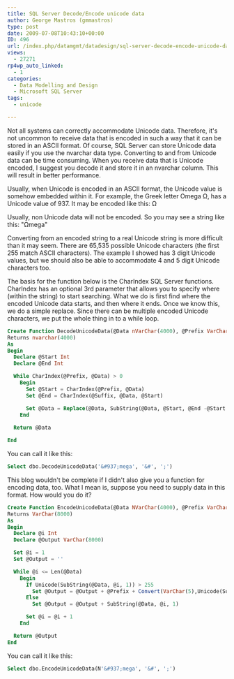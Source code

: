 ```yaml
---
title: SQL Server Decode/Encode unicode data
author: George Mastros (gmmastros)
type: post
date: 2009-07-08T10:43:10+00:00
ID: 496
url: /index.php/datamgmt/datadesign/sql-server-decode-encode-unicode-data/
views:
  - 27271
rp4wp_auto_linked:
  - 1
categories:
  - Data Modelling and Design
  - Microsoft SQL Server
tags:
  - unicode

---
```

Not all systems can correctly accommodate Unicode data. Therefore, it's not uncommon to receive data that is encoded in such a way that it can be stored in an ASCII format. Of course, SQL Server can store Unicode data easily if you use the nvarchar data type. Converting to and from Unicode data can be time consuming. When you receive data that is Unicode encoded, I suggest you decode it and store it in an nvarchar column. This will result in better performance.

Usually, when Unicode is encoded in an ASCII format, the Unicode value is somehow embedded within it. For example, the Greek letter Omega &#937;, has a Unicode value of 937. It may be encoded like this: &#937;

Usually, non Unicode data will not be encoded. So you may see a string like this: "&#937;mega"

Converting from an encoded string to a real Unicode string is more difficult than it may seem. There are 65,535 possible Unicode characters (the first 255 match ASCII characters). The example I showed has 3 digit Unicode values, but we should also be able to accommodate 4 and 5 digit Unicode characters too.

The basis for the function below is the CharIndex SQL Server functions. CharIndex has an optional 3rd parameter that allows you to specify where (within the string) to start searching. What we do is first find where the encoded Unicode data starts, and then where it ends. Once we know this, we do a simple replace. Since there can be multiple encoded Unicode characters, we put the whole thing in to a while loop.

```sql
Create Function DecodeUnicodeData(@Data nVarChar(4000), @Prefix VarChar(100), @Suffix VarChar(100))
Returns nvarchar(4000)
As
Begin
  Declare @Start Int
  Declare @End Int

  While CharIndex(@Prefix, @Data) > 0
    Begin
      Set @Start = CharIndex(@Prefix, @Data)
      Set @End = CharIndex(@Suffix, @Data, @Start)

      Set @Data = Replace(@Data, SubString(@Data, @Start, @End -@Start + Len(@Suffix)),NCHAR(SubString(@Data, @Start+ Len(@Prefix),@End -@Start - Len(@Prefix))))
    End
  
  Return @Data

End
```

You can call it like this:

```sql
Select dbo.DecodeUnicodeData('&#937;mega', '&#', ';')
```

This blog wouldn't be complete if I didn't also give you a function for encoding data, too. What I mean is, suppose you need to supply data in this format. How would you do it?

```sql
Create Function EncodeUnicodeData(@Data NVarChar(4000), @Prefix VarChar(20), @Suffix VarChar(20))
Returns VarChar(8000)
As 
Begin
  Declare @i Int
  Declare @Output VarChar(8000)

  Set @i = 1
  Set @Output = ''

  While @i <= Len(@Data)	
    Begin
      If Unicode(SubString(@Data, @i, 1)) > 255
        Set @Output = @Output + @Prefix + Convert(VarChar(5),Unicode(SubString(@Data, @i, 1))) + @Suffix
      Else
        Set @Output = @Output + SubString(@Data, @i, 1)

      Set @i = @i + 1
    End

  Return @Output
End
```

You can call it like this:

```sql
Select dbo.EncodeUnicodeData(N'&#937;mega', '&#', ';')
```
